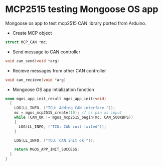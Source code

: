 # MCP2515 testing Mongoose OS app
Mongoose os app to test mcp2515 CAN library ported from Arduino.


- Create MCP object 
``` C
struct MCP_CAN *mc; 
```
- Send message to CAN controller
```C
void can_send(void *arg)
```
- Recieve messages from other CAN controller
```C
void can_recieve(void *arg)
```
- Mongoose OS app intialization function
``` C
enum mgos_app_init_result mgos_app_init(void)
  {
    LOG(LL_INFO, ("TCU: Adding CAN interface."));
    mc = mgos_mcp2515_create(10); // cs pin as input
    while (CAN_OK != mgos_mcp2515_begin(mc, CAN_500KBPS))
    {
      LOG(LL_INFO, ("TCU: CAN init failed"));
    }

    LOG(LL_INFO, ("TCU: CAN init ok!"));

    return MGOS_APP_INIT_SUCCESS;
  }
}
```
